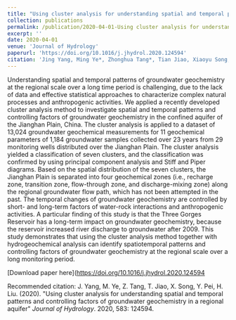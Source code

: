 ```yaml
---
title: "Using cluster analysis for understanding spatial and temporal patterns and controlling factors of groundwater geochemistry in a regional aquifer"
collection: publications
permalink: /publication/2020-04-01-Using cluster analysis for understanding spatial and temporal patterns and controlling factors of groundwater geochemistry in a regional aquifer
excerpt: ''
date: 2020-04-01
venue: 'Journal of Hydrology'
paperurl: 'https://doi.org/10.1016/j.jhydrol.2020.124594'
citation: 'Jing Yang, Ming Ye*, Zhonghua Tang*, Tian Jiao, Xiaoyu Song, Yongzhen Pei, Honghua Liu. &quot;Using cluster analysis for understanding spatial and temporal patterns and controlling factors of groundwater geochemistry in a regional aquifer.&quot; <i>Journal of Hydrology</i>. 2020, 583: 124594.'
---
```

Understanding spatial and temporal patterns of groundwater geochemistry at the regional scale over a long time period is challenging, due to the lack of data and effective statistical approaches to characterize complex natural processes and anthropogenic activities. We applied a recently developed cluster analysis method to investigate spatial and temporal patterns and controlling factors of groundwater geochemistry in the confined aquifer of the Jianghan Plain, China. The cluster analysis is applied to a dataset of 13,024 groundwater geochemical measurements for 11 geochemical parameters of 1,184 groundwater samples collected over 23 years from 29 monitoring wells distributed over the Jianghan Plain. The cluster analysis yielded a classification of seven clusters, and the classification was confirmed by using principal component analysis and Stiff and Piper diagrams. Based on the spatial distribution of the seven clusters, the Jianghan Plain is separated into four geochemical zones (i.e., recharge zone, transition zone, flow-through zone, and discharge-mixing zone) along the regional groundwater flow path, which has not been attempted in the past. The temporal changes of groundwater geochemistry are controlled by short- and long-term factors of water-rock interactions and anthropogenic activities. A particular finding of this study is that the Three Gorges Reservoir has a long-term impact on groundwater geochemistry, because the reservoir increased river discharge to groundwater after 2009. This study demonstrates that using the cluster analysis method together with hydrogeochemical analysis can identify spatiotemporal patterns and controlling factors of groundwater geochemistry at the regional scale over a long monitoring period.

[Download paper here](https://doi.org/10.1016/j.jhydrol.2020.124594

Recommended citation: J. Yang, M. Ye, Z. Tang, T. Jiao, X. Song, Y. Pei, H. Liu. (2020). "Using cluster analysis for understanding spatial and temporal patterns and controlling factors of groundwater geochemistry in a regional aquifer" <i>Journal of Hydrology</i>. 2020, 583: 124594.
